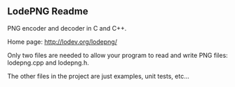LodePNG Readme
-------

PNG encoder and decoder in C and C++.

Home page: http://lodev.org/lodepng/

Only two files are needed to allow your program to read and write PNG files: lodepng.cpp and lodepng.h.

The other files in the project are just examples, unit tests, etc...
